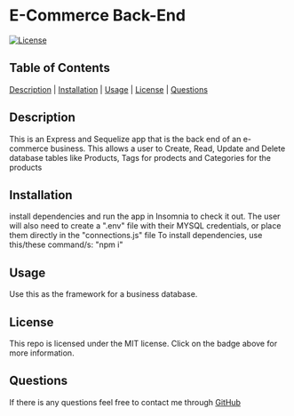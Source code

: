 # E-Commerce Back-End

[![License](https://img.shields.io/badge/License-MIT-blueviolet.svg)](https://opensource.org/licenses/MIT)

## Table of Contents

[Description](#description) | [Installation](#installation) | [Usage](#usage) | [License](#license) | [Questions](#questions)

## Description

This is an Express and Sequelize app that is the back end of an e-commerce business. This allows a user to Create, Read, Update and Delete database tables like Products, Tags for prodects and Categories for the products

## Installation

install dependencies and run the app in Insomnia to check it out. The user will also need to create a ".env" file with their MYSQL credentials, or place them directly in the "connections.js" file
To install dependencies, use this/these command/s: "npm i"

## Usage

Use this as the framework for a business database.

## License
  
This repo is licensed under the MIT license. Click on the badge above for more information.

## Questions

If there is any questions feel free to contact me through [GitHub](https://github.com/johnnyowen)